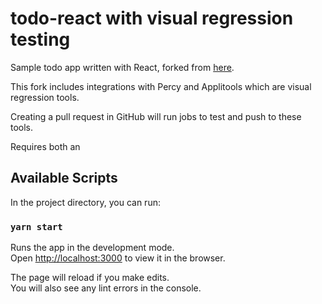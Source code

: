 # todo-react with visual regression testing

Sample todo app written with React, forked from [here](https://github.com/mdn/todo-react).

This fork includes integrations with Percy and Applitools which are visual regression tools.

Creating a pull request in GitHub will run jobs to test and push to these tools.

Requires both an 

## Available Scripts

In the project directory, you can run:

### `yarn start`

Runs the app in the development mode.<br />
Open [http://localhost:3000](http://localhost:3000) to view it in the browser.

The page will reload if you make edits.<br />
You will also see any lint errors in the console.


